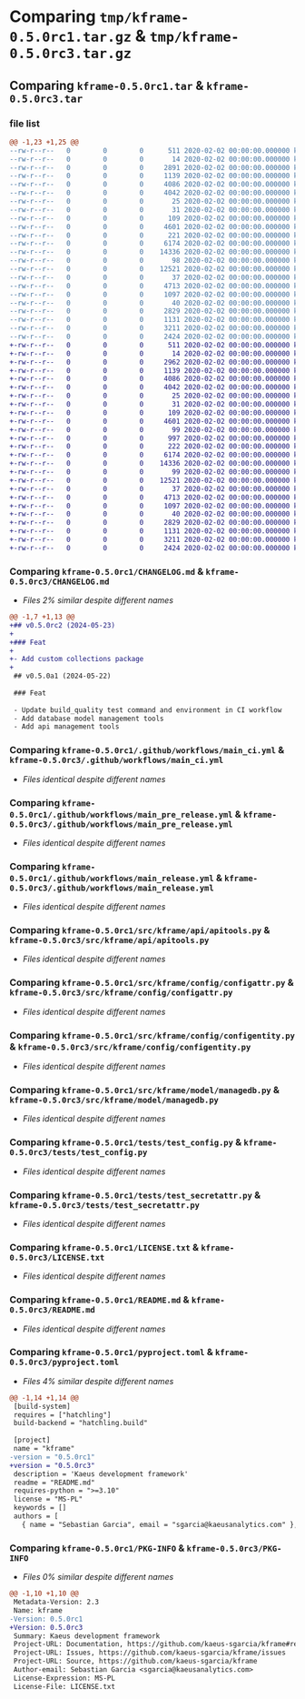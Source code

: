 # Comparing `tmp/kframe-0.5.0rc1.tar.gz` & `tmp/kframe-0.5.0rc3.tar.gz`

## Comparing `kframe-0.5.0rc1.tar` & `kframe-0.5.0rc3.tar`

### file list

```diff
@@ -1,23 +1,25 @@
--rw-r--r--   0        0        0      511 2020-02-02 00:00:00.000000 kframe-0.5.0rc1/.pre-commit-config.yaml
--rw-r--r--   0        0        0       14 2020-02-02 00:00:00.000000 kframe-0.5.0rc1/.tool-versions
--rw-r--r--   0        0        0     2891 2020-02-02 00:00:00.000000 kframe-0.5.0rc1/CHANGELOG.md
--rw-r--r--   0        0        0     1139 2020-02-02 00:00:00.000000 kframe-0.5.0rc1/.github/workflows/main_ci.yml
--rw-r--r--   0        0        0     4086 2020-02-02 00:00:00.000000 kframe-0.5.0rc1/.github/workflows/main_pre_release.yml
--rw-r--r--   0        0        0     4042 2020-02-02 00:00:00.000000 kframe-0.5.0rc1/.github/workflows/main_release.yml
--rw-r--r--   0        0        0       25 2020-02-02 00:00:00.000000 kframe-0.5.0rc1/src/kframe/__about__.py
--rw-r--r--   0        0        0       31 2020-02-02 00:00:00.000000 kframe-0.5.0rc1/src/kframe/__init__.py
--rw-r--r--   0        0        0      109 2020-02-02 00:00:00.000000 kframe-0.5.0rc1/src/kframe/api/__init__.py
--rw-r--r--   0        0        0     4601 2020-02-02 00:00:00.000000 kframe-0.5.0rc1/src/kframe/api/apitools.py
--rw-r--r--   0        0        0      221 2020-02-02 00:00:00.000000 kframe-0.5.0rc1/src/kframe/config/__init__.py
--rw-r--r--   0        0        0     6174 2020-02-02 00:00:00.000000 kframe-0.5.0rc1/src/kframe/config/configattr.py
--rw-r--r--   0        0        0    14336 2020-02-02 00:00:00.000000 kframe-0.5.0rc1/src/kframe/config/configentity.py
--rw-r--r--   0        0        0       98 2020-02-02 00:00:00.000000 kframe-0.5.0rc1/src/kframe/model/__init__.py
--rw-r--r--   0        0        0    12521 2020-02-02 00:00:00.000000 kframe-0.5.0rc1/src/kframe/model/managedb.py
--rw-r--r--   0        0        0       37 2020-02-02 00:00:00.000000 kframe-0.5.0rc1/tests/__init__.py
--rw-r--r--   0        0        0     4713 2020-02-02 00:00:00.000000 kframe-0.5.0rc1/tests/test_config.py
--rw-r--r--   0        0        0     1097 2020-02-02 00:00:00.000000 kframe-0.5.0rc1/tests/test_secretattr.py
--rw-r--r--   0        0        0       40 2020-02-02 00:00:00.000000 kframe-0.5.0rc1/.gitignore
--rw-r--r--   0        0        0     2829 2020-02-02 00:00:00.000000 kframe-0.5.0rc1/LICENSE.txt
--rw-r--r--   0        0        0     1131 2020-02-02 00:00:00.000000 kframe-0.5.0rc1/README.md
--rw-r--r--   0        0        0     3211 2020-02-02 00:00:00.000000 kframe-0.5.0rc1/pyproject.toml
--rw-r--r--   0        0        0     2424 2020-02-02 00:00:00.000000 kframe-0.5.0rc1/PKG-INFO
+-rw-r--r--   0        0        0      511 2020-02-02 00:00:00.000000 kframe-0.5.0rc3/.pre-commit-config.yaml
+-rw-r--r--   0        0        0       14 2020-02-02 00:00:00.000000 kframe-0.5.0rc3/.tool-versions
+-rw-r--r--   0        0        0     2962 2020-02-02 00:00:00.000000 kframe-0.5.0rc3/CHANGELOG.md
+-rw-r--r--   0        0        0     1139 2020-02-02 00:00:00.000000 kframe-0.5.0rc3/.github/workflows/main_ci.yml
+-rw-r--r--   0        0        0     4086 2020-02-02 00:00:00.000000 kframe-0.5.0rc3/.github/workflows/main_pre_release.yml
+-rw-r--r--   0        0        0     4042 2020-02-02 00:00:00.000000 kframe-0.5.0rc3/.github/workflows/main_release.yml
+-rw-r--r--   0        0        0       25 2020-02-02 00:00:00.000000 kframe-0.5.0rc3/src/kframe/__about__.py
+-rw-r--r--   0        0        0       31 2020-02-02 00:00:00.000000 kframe-0.5.0rc3/src/kframe/__init__.py
+-rw-r--r--   0        0        0      109 2020-02-02 00:00:00.000000 kframe-0.5.0rc3/src/kframe/api/__init__.py
+-rw-r--r--   0        0        0     4601 2020-02-02 00:00:00.000000 kframe-0.5.0rc3/src/kframe/api/apitools.py
+-rw-r--r--   0        0        0       99 2020-02-02 00:00:00.000000 kframe-0.5.0rc3/src/kframe/collections/__init__.py
+-rw-r--r--   0        0        0      997 2020-02-02 00:00:00.000000 kframe-0.5.0rc3/src/kframe/collections/collections.py
+-rw-r--r--   0        0        0      222 2020-02-02 00:00:00.000000 kframe-0.5.0rc3/src/kframe/config/__init__.py
+-rw-r--r--   0        0        0     6174 2020-02-02 00:00:00.000000 kframe-0.5.0rc3/src/kframe/config/configattr.py
+-rw-r--r--   0        0        0    14336 2020-02-02 00:00:00.000000 kframe-0.5.0rc3/src/kframe/config/configentity.py
+-rw-r--r--   0        0        0       99 2020-02-02 00:00:00.000000 kframe-0.5.0rc3/src/kframe/model/__init__.py
+-rw-r--r--   0        0        0    12521 2020-02-02 00:00:00.000000 kframe-0.5.0rc3/src/kframe/model/managedb.py
+-rw-r--r--   0        0        0       37 2020-02-02 00:00:00.000000 kframe-0.5.0rc3/tests/__init__.py
+-rw-r--r--   0        0        0     4713 2020-02-02 00:00:00.000000 kframe-0.5.0rc3/tests/test_config.py
+-rw-r--r--   0        0        0     1097 2020-02-02 00:00:00.000000 kframe-0.5.0rc3/tests/test_secretattr.py
+-rw-r--r--   0        0        0       40 2020-02-02 00:00:00.000000 kframe-0.5.0rc3/.gitignore
+-rw-r--r--   0        0        0     2829 2020-02-02 00:00:00.000000 kframe-0.5.0rc3/LICENSE.txt
+-rw-r--r--   0        0        0     1131 2020-02-02 00:00:00.000000 kframe-0.5.0rc3/README.md
+-rw-r--r--   0        0        0     3211 2020-02-02 00:00:00.000000 kframe-0.5.0rc3/pyproject.toml
+-rw-r--r--   0        0        0     2424 2020-02-02 00:00:00.000000 kframe-0.5.0rc3/PKG-INFO
```

### Comparing `kframe-0.5.0rc1/CHANGELOG.md` & `kframe-0.5.0rc3/CHANGELOG.md`

 * *Files 2% similar despite different names*

```diff
@@ -1,7 +1,13 @@
+## v0.5.0rc2 (2024-05-23)
+
+### Feat
+
+- Add custom collections package
+
 ## v0.5.0a1 (2024-05-22)
 
 ### Feat
 
 - Update build_quality test command and environment in CI workflow
 - Add database model management tools
 - Add api management tools
```

### Comparing `kframe-0.5.0rc1/.github/workflows/main_ci.yml` & `kframe-0.5.0rc3/.github/workflows/main_ci.yml`

 * *Files identical despite different names*

### Comparing `kframe-0.5.0rc1/.github/workflows/main_pre_release.yml` & `kframe-0.5.0rc3/.github/workflows/main_pre_release.yml`

 * *Files identical despite different names*

### Comparing `kframe-0.5.0rc1/.github/workflows/main_release.yml` & `kframe-0.5.0rc3/.github/workflows/main_release.yml`

 * *Files identical despite different names*

### Comparing `kframe-0.5.0rc1/src/kframe/api/apitools.py` & `kframe-0.5.0rc3/src/kframe/api/apitools.py`

 * *Files identical despite different names*

### Comparing `kframe-0.5.0rc1/src/kframe/config/configattr.py` & `kframe-0.5.0rc3/src/kframe/config/configattr.py`

 * *Files identical despite different names*

### Comparing `kframe-0.5.0rc1/src/kframe/config/configentity.py` & `kframe-0.5.0rc3/src/kframe/config/configentity.py`

 * *Files identical despite different names*

### Comparing `kframe-0.5.0rc1/src/kframe/model/managedb.py` & `kframe-0.5.0rc3/src/kframe/model/managedb.py`

 * *Files identical despite different names*

### Comparing `kframe-0.5.0rc1/tests/test_config.py` & `kframe-0.5.0rc3/tests/test_config.py`

 * *Files identical despite different names*

### Comparing `kframe-0.5.0rc1/tests/test_secretattr.py` & `kframe-0.5.0rc3/tests/test_secretattr.py`

 * *Files identical despite different names*

### Comparing `kframe-0.5.0rc1/LICENSE.txt` & `kframe-0.5.0rc3/LICENSE.txt`

 * *Files identical despite different names*

### Comparing `kframe-0.5.0rc1/README.md` & `kframe-0.5.0rc3/README.md`

 * *Files identical despite different names*

### Comparing `kframe-0.5.0rc1/pyproject.toml` & `kframe-0.5.0rc3/pyproject.toml`

 * *Files 4% similar despite different names*

```diff
@@ -1,14 +1,14 @@
 [build-system]
 requires = ["hatchling"]
 build-backend = "hatchling.build"
 
 [project]
 name = "kframe"
-version = "0.5.0rc1"
+version = "0.5.0rc3"
 description = 'Kaeus development framework'
 readme = "README.md"
 requires-python = ">=3.10"
 license = "MS-PL"
 keywords = []
 authors = [
   { name = "Sebastian Garcia", email = "sgarcia@kaeusanalytics.com" },
```

### Comparing `kframe-0.5.0rc1/PKG-INFO` & `kframe-0.5.0rc3/PKG-INFO`

 * *Files 0% similar despite different names*

```diff
@@ -1,10 +1,10 @@
 Metadata-Version: 2.3
 Name: kframe
-Version: 0.5.0rc1
+Version: 0.5.0rc3
 Summary: Kaeus development framework
 Project-URL: Documentation, https://github.com/kaeus-sgarcia/kframe#readme
 Project-URL: Issues, https://github.com/kaeus-sgarcia/kframe/issues
 Project-URL: Source, https://github.com/kaeus-sgarcia/kframe
 Author-email: Sebastian Garcia <sgarcia@kaeusanalytics.com>
 License-Expression: MS-PL
 License-File: LICENSE.txt
```

